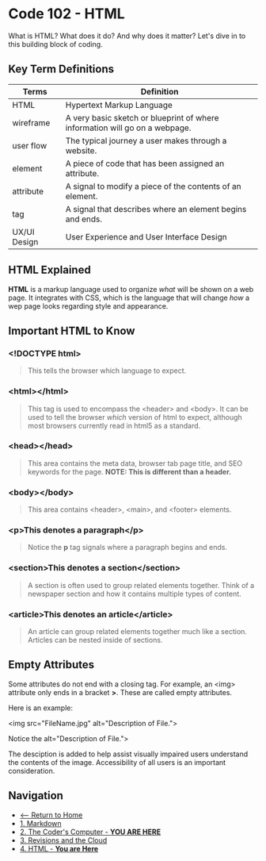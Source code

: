 # Code 102 - HTML

What is HTML? What does it do? And why does it matter? Let's dive in to this building block of coding.

## Key Term Definitions

Terms | Definition
------------ | ------------
HTML | Hypertext Markup Language
wireframe | A very basic sketch or blueprint of where information will go on a webpage.
user flow | The typical journey a user makes through a website.
element | A piece of code that has been assigned an attribute.
attribute | A signal to modify a piece of the contents of an element.
tag | A signal that describes where an element begins and ends.
UX/UI Design |  User Experience and User Interface Design

## HTML Explained

**HTML** is a markup language used to organize *what* will be shown on a web page. It integrates with CSS, which is the language that will change *how* a wep page looks regarding style and appearance.


## Important HTML to Know

### \<!DOCTYPE html>
> This tells the browser which language to expect.

### \<html>\</html>
> This tag is used to encompass the \<header> and \<body>. It can be used to tell the browser *which* version of html to expect, although most browsers currently read in html5 as a standard.

### \<head>\</head>
> This area contains the meta data, browser tab page title, and SEO keywords for the page. **NOTE: This is different than a header.**

### \<body>\</body>
> This area contains \<header>, \<main>, and \<footer> elements.

### \<p>This denotes a paragraph\</p>
> Notice the **p** tag signals where a paragraph begins and ends.

### \<section>This denotes a section\</section>
> A section is often used to group related elements together. Think of a newspaper section and how it contains multiple types of content.

### \<article>This denotes an article\</article>
> An article can group related elements together much like a section. Articles can be nested inside of sections.

## Empty Attributes

Some attributes do not end with a closing tag. For example, an \<img> attribute only ends in a bracket **>**. These are called empty attributes.

Here is an example:

\<img src="FileName.jpg" alt="Description of File."\>

Notice the alt="Description of File."\>

The desciption is added to help assist visually impaired users understand the contents of the image. Accessibility of all users is an important consideration.


## Navigation

- [<-- Return to Home](README.md)
- [1. Markdown](markdown.md)
- [2. The Coder's Computer - **YOU ARE HERE**](thecoderscomputer.md)
- [3. Revisions and the Cloud](revisionsandthecloud.md)
- [4. HTML - **You are Here**](HTML.md)




